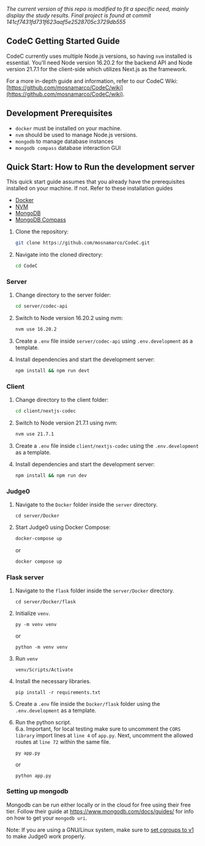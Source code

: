 *The current version of this repo is modified to fit a specific need, mainly display the study results. Final project is found at commit 141cf7431fd731f623aaf5e2528705c3729db555*
## CodeC Getting Started Guide

CodeC currently uses multiple Node.js versions, so having `nvm` installed is essential. You'll need Node version 16.20.2 for the backend API and Node version 21.7.1 for the client-side which utilizes Next.js as the framework.

For a more in-depth guide and information, refer to our CodeC Wiki: [https://github.com/mosnamarco/CodeC/wiki](https://github.com/mosnamarco/CodeC/wiki).

## Development Prerequisites

* `docker` must be installed on your machine.
* `nvm` should be used to manage Node.js versions.
* `mongodb` to manage database instances
* `mongodb compass` database interaction GUI

## Quick Start: How to Run the development server

This quick start guide assumes that you already have the prerequisites installed on your machine. If not. Refer to these installation guides
* [Docker](https://docs.docker.com/engine/install/)
* [NVM](https://github.com/nvm-sh/nvm)
* [MongoDB](https://www.mongodb.com/docs/manual/installation/)
* [MongoDB Compass](https://www.mongodb.com/docs/compass/current/install/)

1. Clone the repository:

   ```bash
   git clone https://github.com/mosnamarco/CodeC.git
   ```

2. Navigate into the cloned directory:

   ```bash
   cd CodeC
   ```

### Server

1. Change directory to the server folder:

   ```bash
   cd server/codec-api
   ```

2. Switch to Node version 16.20.2 using nvm:

   ```bash
   nvm use 16.20.2
   ```

3. Create a `.env` file inside `server/codec-api` using `.env.development` as a template.

4. Install dependencies and start the development server:

   ```bash
   npm install && npm run devt
   ```

### Client

1. Change directory to the client folder:

   ```bash
   cd client/nextjs-codec
   ```

2. Switch to Node version 21.7.1 using nvm:

   ```bash
   nvm use 21.7.1
   ```

3. Create a `.env` file inside `client/nextjs-codec` using the `.env.development` as a template.

4. Install dependencies and start the development server:

   ```bash
   npm install && npm run dev
   ```

### Judge0

1. Navigate to the `Docker` folder inside the `server` directory.
   ```
   cd server/Docker
   ```

2. Start Judge0 using Docker Compose:

   ```bash
   docker-compose up
   ```
   or
   ```bash
   docker compose up
   ```

### Flask server

 1. Navigate to the `flask` folder inside the `server/Docker` directory.
    ```
    cd server/Docker/flask
    ```

2. Initialize `venv`.
   ```
   py -m venv venv
   ```
   or
   ```
   python -m venv venv
   ```

3. Run `venv`
   ```
   venv/Scripts/Activate
   ```

4. Install the necessary libraries.
   ```
   pip install -r requirements.txt
   ```

5. Create a `.env` file inside the `Docker/flask` folder using the `.env.development` as a template.

6. Run the python script. \
   6.a. Important, for local testing make sure to uncomment the `CORS library` import lines at `line 4` of `app.py`. Next, uncomment the allowed routes at `line 72` within the same file.
   ```
   py app.py
   ```
   or
   ```
   python app.py
   ```

### Setting up mongodb
 Mongodb can be run either locally or in the cloud for free using their free tier. Follow their guide at https://www.mongodb.com/docs/guides/ for info on how to get your `mongodb uri`.

   Note: If you are using a GNU/Linux system, make sure to [set cgroups to v1](https://docs.docker.com/config/containers/runmetrics/#:~:text=Changing%20cgroup%20version,-Changing%20cgroup%20version&text=On%20systemd%2Dbased%20systems%2C%20cgroup,unified_cgroup_hierarchy%3D0%20instead.) to make Judge0 work properly. 
